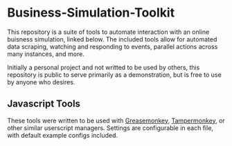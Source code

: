 # Business-Simulation-Toolkit
This repository is a suite of tools to automate interaction with an online buisness simulation, linked below. The included tools allow for automated data scraping, watching and responding to events, parallel actions across many instances, and more. 

Initially a personal project and not writted to be used by others, this repository is public to serve primarily as a demonstration, but is free to use by anyone who desires.

## Javascript Tools
These tools were written to be used with [Greasemonkey](https://addons.mozilla.org/en-US/firefox/addon/greasemonkey/), [Tampermonkey](https://www.tampermonkey.net/), or other similar userscript managers.
Settings are configurable in each file, with default example configs included.
